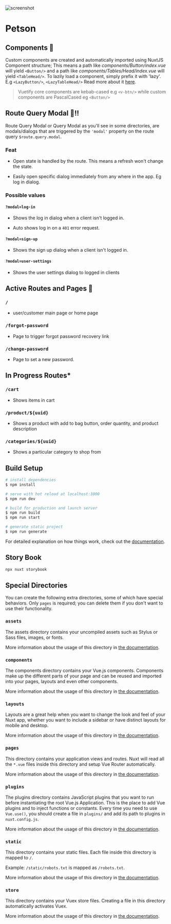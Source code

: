 ![screenshot](https://res.cloudinary.com/c4benn/image/upload/v1645722718/petson/Screenshot_164_babd4e.png)

# Petson

## Components 👀

Custom components are created and automatically imported using NuxtJS Component structure;
This means a path like *components/Button/index.vue* will yield `<Button/>` and a path like *components/Tables/Head/index.vue* will yield `<TableHead/>`. To lazily load a component, simply prefix it with 'lazy'. E.g `<LazyButton/>`, `<LazyTableHead/>`
Read more about it [here](https://nuxtjs.org/docs/2.x/directory-structure/components).

> Vuetify core components are kebab-cased e.g `<v-btn/>` while custom components are PascalCased eg `<Button/>`

## Route Query Modal 👀‼

Route Query Modal or Query Modal as you'll see in some directories, are modals/dialogs that are triggered by the `'modal'` property on the route query `$route.query.modal`.

### Feat

- Open state is handled by the route. This means a refresh won't change the state.

- Easily open specific dialog immediately from any where in the app. Eg log in dialog.

### Possible values

#### `?modal=log-in`

- Shows the log in dialog when a client isn't logged in.

- Auto shows log in on a `401` error request.

#### `?modal=sign-up`

- Shows the sign up dialog when a client isn't logged in.

#### `?modal=user-settings`

- Shows the user settings dialog to logged in clients

## Active Routes and Pages 👀

### `/`

- user/customer main page or home page

### `/forgot-password`

- Page to trigger forgot password recovery link

### `/change-password`

- Page to set a new password.

## In Progress Routes\*

### `/cart`

- Shows items in cart

### `/product/${uuid}`

- Shows a product with add to bag button, order quantity, and product description

### `/categories/${uuid}`

- Shows a particular category to shop from


## Build Setup

```bash
# install dependencies
$ npm install

# serve with hot reload at localhost:3000
$ npm run dev

# build for production and launch server
$ npm run build
$ npm run start

# generate static project
$ npm run generate
```

For detailed explanation on how things work, check out the [documentation](https://nuxtjs.org).


## Story Book

```bash
npx nuxt storybook
```

## Special Directories

You can create the following extra directories, some of which have special behaviors. Only `pages` is required; you can delete them if you don't want to use their functionality.

### `assets`

The assets directory contains your uncompiled assets such as Stylus or Sass files, images, or fonts.

More information about the usage of this directory in [the documentation](https://nuxtjs.org/docs/2.x/directory-structure/assets).

### `components`

The components directory contains your Vue.js components. Components make up the different parts of your page and can be reused and imported into your pages, layouts and even other components.

More information about the usage of this directory in [the documentation](https://nuxtjs.org/docs/2.x/directory-structure/components).

### `layouts`

Layouts are a great help when you want to change the look and feel of your Nuxt app, whether you want to include a sidebar or have distinct layouts for mobile and desktop.

More information about the usage of this directory in [the documentation](https://nuxtjs.org/docs/2.x/directory-structure/layouts).

### `pages`

This directory contains your application views and routes. Nuxt will read all the `*.vue` files inside this directory and setup Vue Router automatically.

More information about the usage of this directory in [the documentation](https://nuxtjs.org/docs/2.x/get-started/routing).

### `plugins`

The plugins directory contains JavaScript plugins that you want to run before instantiating the root Vue.js Application. This is the place to add Vue plugins and to inject functions or constants. Every time you need to use `Vue.use()`, you should create a file in `plugins/` and add its path to plugins in `nuxt.config.js`.

More information about the usage of this directory in [the documentation](https://nuxtjs.org/docs/2.x/directory-structure/plugins).

### `static`

This directory contains your static files. Each file inside this directory is mapped to `/`.

Example: `/static/robots.txt` is mapped as `/robots.txt`.

More information about the usage of this directory in [the documentation](https://nuxtjs.org/docs/2.x/directory-structure/static).

### `store`

This directory contains your Vuex store files. Creating a file in this directory automatically activates Vuex.

More information about the usage of this directory in [the documentation](https://nuxtjs.org/docs/2.x/directory-structure/store).
